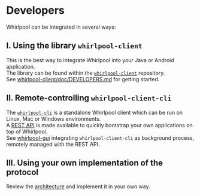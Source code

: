 # Developers

Whirlpool can be integrated in several ways:

## I. Using the library `whirlpool-client`
This is the best way to integrate Whirlpool into your Java or Android application.  
The library can be found within the [`whirlpool-client`](https://code.samourai.io/whirlpool/whirlpool-client) repository.  
See [whirlpool-client/doc/DEVELOPERS.md](https://code.samourai.io/whirlpool/whirlpool-client/-/blob/develop/doc/DEVELOPERS.md) for getting started.

## II. Remote-controlling `whirlpool-client-cli`
The [`whirlpool-cli`](https://code.samourai.io/whirlpool/whirlpool-client-cli) is a standalone Whirlpool client which can be run on Linux, Mac or Windows environments.  
A [REST API](https://code.samourai.io/whirlpool/whirlpool-client-cli/-/blob/develop/doc/API.md) is made available to quickly bootstrap your own applications on top of Whirlpool.  
See [whirlpool-gui](https://code.samourai.io/whirlpool/whirlpool-gui) integrating `whirlpool-client-cli` as background process, remotely managed with the REST API.

## III. Using your own implementation of the protocol
Review the [architecture](ARCHITECTURE.md) and implement it in your own way.
